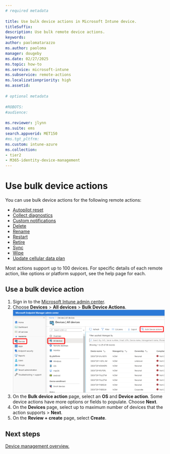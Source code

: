```yaml
---
# required metadata

title: Use bulk device actions in Microsoft Intune device.
titleSuffix:
description: Use bulk remote device actions.
keywords:
author: paolomatarazzo
ms.author: paoloma
manager: dougeby
ms.date: 02/27/2025
ms.topic: how-to
ms.service: microsoft-intune
ms.subservice: remote-actions
ms.localizationpriority: high
ms.assetid: 

# optional metadata

#ROBOTS:
#audience:

ms.reviewer: jlynn 
ms.suite: ems
search.appverid: MET150
#ms.tgt_pltfrm:
ms.custom: intune-azure
ms.collection:
- tier2
- M365-identity-device-management
---
```


# Use bulk device actions

You can use bulk device actions for the following remote actions:

- [Autopilot reset](/windows/deployment/windows-autopilot/windows-autopilot-reset#reset-devices-with-remote-windows-autopilot-reset)
- [Collect diagnostics](collect-diagnostics.md)
- [Custom notifications](custom-notifications.md#send-a-custom-notification-to-a-single-device)
- [Delete](devices-wipe.md#delete-devices-from-the-intune-admin-center)
- [Rename](device-rename.md)
- [Restart](device-restart.md)
- [Retire](devices-wipe.md#retire)
- [Sync](device-sync.md)
- [Wipe](devices-wipe.md#wipe)
- [Update cellular data plan](update-cellular-data-plan.md)

Most actions support up to 100 devices. For specific details of each remote action, like options or platform support, see the help page for each.

## Use a bulk device action

1. Sign in to the [Microsoft Intune admin center](https://go.microsoft.com/fwlink/?linkid=2109431).
2. Choose **Devices** > **All devices** > **Bulk Device Actions**.
![Bulk device actions](./media/bulk-device-actions/bulk-device-actions.png)
3. On the **Bulk device action** page, select an **OS** and **Device action**. Some device actions have more options or fields to populate. Choose **Next**.
4. On the **Devices** page, select up to maximum number of devices that the action supports > **Next**.
5. On the **Review + create** page, select **Create**.

## Next steps

[Device management overview.](device-management.md)
